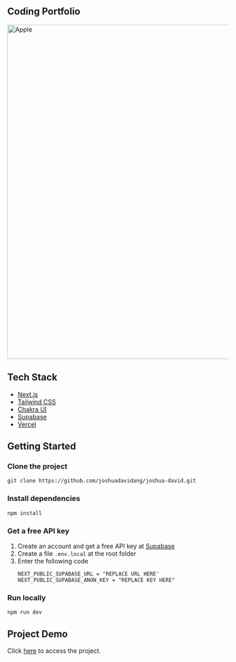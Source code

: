 ## Coding Portfolio

<img src="https://user-images.githubusercontent.com/54788382/235330181-9949eb57-8a7e-445a-a2cc-32b3a22900e8.png" alt="Apple" width="760" />

## Tech Stack
- [Next.js](https://nextjs.org)
- [Tailwind CSS](https://nextjs.org)
- [Chakra UI](https://chakra-ui.com)
- [Supabase](https://supabase.com)
- [Vercel](https://vercel.com)

## Getting Started

### Clone the project
```
git clone https://github.com/joshuadavidang/joshua-david.git
```

### Install dependencies
```
npm install
```

### Get a free API key

1. Create an account and get a free API key at [Supabase](https://supabase.com)
2. Create a file `.env.local` at the root folder
2. Enter the following code
   ```
   NEXT_PUBLIC_SUPABASE_URL = "REPLACE URL HERE'
   NEXT_PUBLIC_SUPABASE_ANON_KEY = "REPLACE KEY HERE"
   ```

### Run locally
```
npm run dev
```


## Project Demo
Click [here](https://joshuadavid.dev) to access the project.
